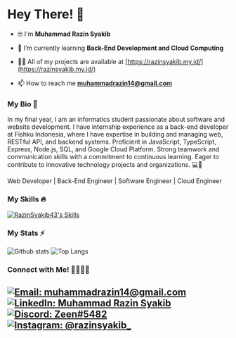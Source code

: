 # Hey There! 👋
- 🤓 I'm **Muhammad Razin Syakib**

- 🌱 I’m currently learning **Back-End Development and Cloud Computing**

- 👨‍💻 All of my projects are available at [https://razinsyakib.my.id/](https://razinsyakib.my.id/) 

- 📫 How to reach me **muhammadrazin14@gmail.com**

### My Bio 📄
In my final year, I am an informatics student passionate about software and website development. I have internship experience as a back-end developer at Fishku Indonesia, where I have expertise in building and managing web, RESTful API, and backend systems. Proficient in JavaScript, TypeScript, Express, Node.js, SQL, and Google Cloud Platform. Strong teamwork and communication skills with a commitment to continuous learning. Eager to contribute to innovative technology projects and organizations. 💻🌱

Web Developer | Back-End Engineer | Software Engineer | Cloud Engineer

### My Skills 🔥
[![RazinSyakib43's Skills](https://skillicons.dev/icons?i=js,ts,nodejs,bun,express,postgres,redis,supabase,sequelize,firebase,postman,linux,ubuntu,docker,gcp,astro,react,tailwind,git)](https://skillicons.dev)

### My Stats ⚡
![Github stats](https://github-readme-stats.vercel.app/api?username=razinsyakib43&theme=blueberry&count_private=true&hide_border=true&line_height=20) 
![Top Langs](https://github-readme-stats.vercel.app/api/top-langs/?username=RazinSyakib43&hide=php,html,css,hack,java,c%2B%2B,Objective%2DC,Objective%2DC%2B%2B,ruby,starlark,cmake&exclude_repo=New-ParentCare,SekawanVehicle,Zeen-Blog,nyobarevert&layout=compact&theme=blueberry&count_private=true&hide_border=true) 

### Connect with Me! 🫱🏻‍🫲🏼
[![Email: muhammadrazin14@gmail.com](https://img.shields.io/badge/Gmail-D14836?style=for-the-badge&logo=gmail&logoColor=white)](mailto:muhammadrazin14@gmail.com)&nbsp;
[![LinkedIn: Muhammad Razin Syakib](https://img.shields.io/badge/LinkedIn-0077B5?style=for-the-badge&logo=linkedin&logoColor=white)](https://www.linkedin.com/in/muhammad-razin-syakib/)&nbsp;
[![Discord: Zeen#5482](https://img.shields.io/badge/Discord-7289DA?style=for-the-badge&logo=discord&logoColor=white)](https://discord.com/users/706507324642295809)&nbsp;
[![Instagram: @razinsyakib_](https://img.shields.io/badge/Instagram-E4405F?style=for-the-badge&logo=instagram&logoColor=white)](https://www.instagram.com/razinsyakib_/)&nbsp;
---
